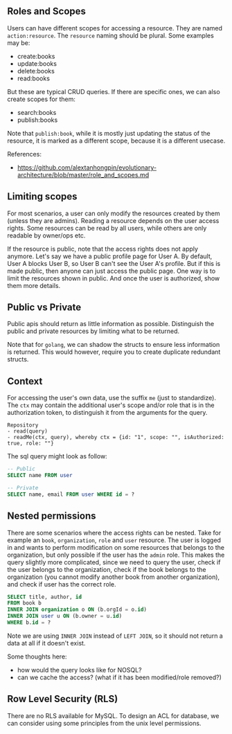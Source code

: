 ## Roles and Scopes

Users can have different scopes for accessing a resource. They are named `action:resource`. The `resource` naming should be plural. Some examples may be:

- create:books
- update:books
- delete:books
- read:books


But these are typical CRUD queries. If there are specific ones, we can also create scopes for them:

- search:books
- publish:books 

Note that `publish:book`, while it is mostly just updating the status of the resource, it is marked as a different scope, because it is a different usecase.

References:
- https://github.com/alextanhongpin/evolutionary-architecture/blob/master/role_and_scopes.md

## Limiting scopes

For most scenarios, a user can only modify the resources created by them (unless they are admins). Reading a resource depends on the user access rights. Some resources can be read by all users, while others are only readable by owner/ops etc. 

If the resource is public, note that the access rights does not apply anymore. Let's say we have a public profile page for User A. By default, User A blocks User B, so User B can't see the User A's profile. But if this is made public, then anyone can just access the public page. One way is to limit the resources shown in public. And once the user is authorized, show them more details.


## Public vs Private

Public apis should return as little information as possible. Distinguish the public and private resources by limiting what to be returned.

Note that for `golang`, we can shadow the structs to ensure less information is returned. This would however, require you to create duplicate redundant structs.

## Context

For accessing the user's own data, use the suffix `me` (just to standardize). The `ctx` may contain the additional user's scope and/or role that is in the authorization token, to distinguish it from the arguments for the query.

```
Repository
- read(query)
- readMe(ctx, query), whereby ctx = {id: "1", scope: "", isAuthorized: true, role: ""}
```
The sql query might look as follow:

```sql
-- Public
SELECT name FROM user

-- Private
SELECT name, email FROM user WHERE id = ?
```

## Nested permissions

There are some scenarios where the access rights can be nested. Take for example an `book`, `organization`, `role` and `user` resource. The user is logged in and wants to perform modification on some resources that belongs to the organization, but only possible if the user has the `admin` role. This makes the query slightly more complicated, since we need to query the user, check if the user belongs to the organization, check if the book belongs to the organization (you cannot modify another book from another organization), and check if user has the correct role.


```sql
SELECT title, author, id
FROM book b
INNER JOIN organization o ON (b.orgId = o.id)
INNER JOIN user u ON (b.owner = u.id)
WHERE b.id = ?
```

Note we are using `INNER JOIN` instead of `LEFT JOIN`, so it should not return a data at all if it doesn't exist. 

Some thoughts here:
- how would the query looks like for NOSQL?
- can we cache the access? (what if it has been modified/role removed?)


## Row Level Security (RLS)

There are no RLS available for MySQL. To design an ACL for database, we can consider using some principles from the unix level permissions.
